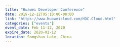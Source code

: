 ```yaml
---
title: "Huawei Developer Conference"
date: 2019-12-12T05:10:00-00:00
link: "https://www.huaweicloud.com/HDC.Cloud.html"
categories: ["events"]
event_date: Feb 11-12, 2020
expire_date: 2020-02-12
location: Songshan Lake, China
---
```

